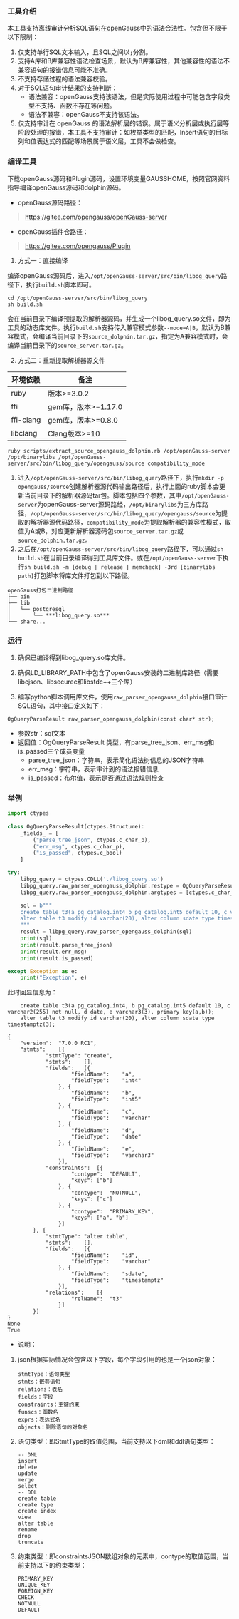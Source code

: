 ### 工具介绍
本工具支持离线审计分析SQL语句在openGauss中的语法合法性。包含但不限于以下限制：
1. 仅支持单行SQL文本输入，且SQL之间以`;`分割。
2. 支持A库和B库兼容性语法检查场景，默认为B库兼容性，其他兼容性的语法不兼容语句的报错信息可能不准确。
3. 不支持存储过程的语法兼容校验。
4. 对于SQL语句审计结果的支持判断：
   - 语法兼容：openGauss支持该语法，但是实际使用过程中可能包含字段类型不支持、函数不存在等问题。
   - 语法不兼容：openGauss不支持该语法。
5. 仅支持审计在 openGauss 的语法解析层的错误。属于语义分析层或执行层等阶段处理的报错，本工具不支持审计：如枚举类型的匹配，Insert语句的目标列和值表达式的匹配等场景属于语义层，工具不会做检查。


### 编译工具

下载openGauss源码和Plugin源码，设置环境变量GAUSSHOME，按照官网资料指导编译openGauss源码和dolphin源码。


- openGauss源码路径：

> https://gitee.com/opengauss/openGauss-server

- openGauss插件仓路径：

> https://gitee.com/opengauss/Plugin

1. 方式一：直接编译

编译openGauss源码后，进入`/opt/openGauss-server/src/bin/libog_query`路径下，执行`build.sh`脚本即可。

```
cd /opt/openGauss-server/src/bin/libog_query
sh build.sh
```
会在当前目录下编译预提取的解析器源码，并生成一个libog_query.so文件，即为工具的动态库文件。执行`build.sh`支持传入兼容模式参数`--mode=A|B`，默认为B兼容模式，会编译当前目录下的`source_dolphin.tar.gz`，指定为A兼容模式时，会编译当前目录下的`source_server.tar.gz`。

2. 方式二：重新提取解析器源文件

| 环境依赖 | 备注            |
| -------------------------------- | --------------- |
| ruby            | 版本>=3.0.2 |
| ffi            | gem库，版本>=1.17.0 |
| ffi-clang            | gem库，版本>=0.8.0 |
| libclang            | Clang版本>=10 |

```shell
ruby scripts/extract_source_opengauss_dolphin.rb /opt/openGauss-server  /opt/binarylibs /opt/openGauss-server/src/bin/libog_query/opengauss/source compatibility_mode
```

1. 进入`/opt/openGauss-server/src/bin/libog_query`路径下，执行`mkdir -p opengauss/source`创建解析器源代码输出路径后，执行上面的ruby脚本会更新当前目录下的解析器源码tar包。脚本包括四个参数，其中`/opt/openGauss-server`为openGauss-server源码路经，`/opt/binarylibs`为三方库路径，`/opt/openGauss-server/src/bin/libog_query/opengauss/source`为提取的解析器源代码路径，`compatibility_mode`为提取解析器的兼容性模式，取值为A或B，对应更新解析器源码包`source_server.tar.gz`或`source_dolphin.tar.gz`。
2. 之后在`/opt/openGauss-server/src/bin/libog_query`路径下，可以通过`sh build.sh`在当前目录编译得到工具库文件。或在`/opt/openGauss-server`下执行`sh build.sh -m [debug | release | memcheck] -3rd [binarylibs path]`打包脚本将库文件打包到以下路径。

```
openGauss打包二进制路径
├── bin
├── lib
│   └── postgresql
│       └── ***libog_query.so***
└── share...
```

### 运行

1. 确保已编译得到libog_query.so库文件。

2. 确保LD_LIBRARY_PATH中包含了openGauss安装的二进制库路径（需要libcjson、libsecurec和libstdc++三个库）

3. 编写python脚本调用库文件，使用`raw_parser_opengauss_dolphin`接口审计SQL语句，其中接口定义如下：

```
OgQueryParseResult raw_parser_opengauss_dolphin(const char* str);
```
- 参数str：sql文本
- 返回值：OgQueryParseResult 类型，有parse_tree_json、err_msg和 is_passed三个成员变量
    - parse_tree_json：字符串，表示简化语法树信息的JSON字符串
    - err_msg：字符串，表示审计到的语法报错信息
    - is_passed：布尔值，表示是否通过语法规则检查

### 举例

```python
import ctypes
  
class OgQueryParseResult(ctypes.Structure):
    _fields_ = [
        ("parse_tree_json", ctypes.c_char_p),
        ("err_msg", ctypes.c_char_p),
        ("is_passed", ctypes.c_bool)
    ]

try:
    libpg_query = ctypes.CDLL('./libog_query.so')
    libpg_query.raw_parser_opengauss_dolphin.restype = OgQueryParseResult
    libpg_query.raw_parser_opengauss_dolphin.argtypes = [ctypes.c_char_p]

    sql = b"""
    create table t3(a pg_catalog.int4 b pg_catalog.int5 default 10, c varchar2(255) not null, d date, e varchar3(3), primary key(a,b));
    alter table t3 modify id varchar(20), alter column sdate type timestamptz(3);
    """
    result = libpg_query.raw_parser_opengauss_dolphin(sql)
    print(sql)
    print(result.parse_tree_json)
    print(result.err_msg)
    print(result.is_passed)

except Exception as e:
    print("Exception", e)

```

此时回显信息为：

```shell
    create table t3(a pg_catalog.int4, b pg_catalog.int5 default 10, c varchar2(255) not null, d date, e varchar3(3), primary key(a,b));
    alter table t3 modify id varchar(20), alter column sdate type timestamptz(3);
    
{
	"version":	"7.0.0 RC1",
	"stmts":	[{
			"stmtType":	"create",
			"stmts":	[],
			"fields":	[{
					"fieldName":	"a",
					"fieldType":	"int4"
				}, {
					"fieldName":	"b",
					"fieldType":	"int5"
				}, {
					"fieldName":	"c",
					"fieldType":	"varchar"
				}, {
					"fieldName":	"d",
					"fieldType":	"date"
				}, {
					"fieldName":	"e",
					"fieldType":	"varchar3"
				}],
			"constraints":	[{
					"contype":	"DEFAULT",
					"keys":	["b"]
				}, {
					"contype":	"NOTNULL",
					"keys":	["c"]
				}, {
					"contype":	"PRIMARY_KEY",
					"keys":	["a", "b"]
				}]
		}, {
			"stmtType":	"alter table",
			"stmts":	[],
			"fields":	[{
					"fieldName":	"id",
					"fieldType":	"varchar"
				}, {
					"fieldName":	"sdate",
					"fieldType":	"timestamptz"
				}],
			"relations":	[{
					"relName":	"t3"
				}]
		}]
}
None
True
```

- 说明：
	
1. json根据实际情况会包含以下字段，每个字段引用的也是一个json对象：

	```
	stmtType：语句类型
	stmts：嵌套语句
	relations：表名
	fields：字段
	constraints：主键约束
	funscs：函数名
	exprs：表达式名
	objects：删除语句的对象名
	```

2. 语句类型：即StmtType的取值范围，当前支持以下dml和ddl语句类型：

	```
	-- DML
	insert
	delete
	update
	merge
	select
	-- DDL
	create table
	create type
	create index
	view
	alter table
	rename
	drop
	truncate
	```
3. 约束类型：即constraintsJSON数组对象的元素中，contype的取值范围，当前支持以下的约束类型：

	```
	PRIMARY_KEY
	UNIQUE_KEY
	FOREIGN_KEY
	CHECK
	NOTNULL
	DEFAULT
	```